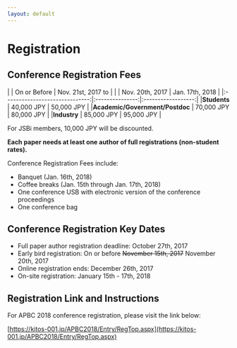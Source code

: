 ```yaml
---
layout: default
---
```

# Registration

## Conference Registration Fees

|                                | On or Before    | Nov. 21st, 2017 to |
|                                | Nov. 20th, 2017 | Jan. 17th, 2018    |
|:------------------------------:|:---------------:|:------------------:|
|**Students**                    | 40,000 JPY      | 50,000 JPY         |
|**Academic/Government/Postdoc** | 70,000 JPY      | 80,000 JPY         |
|**Industry**                    | 85,000 JPY      | 95,000 JPY         |

For JSBi members, 10,000 JPY will be discounted.

**Each paper needs at least one author of full registrations (non-student rates).**

Conference Registration Fees include:
* Banquet (Jan. 16th, 2018)
* Coffee breaks (Jan. 15th through Jan. 17th, 2018)
* One conference USB with electronic version of the conference
  proceedings
* One conference bag

## Conference Registration Key Dates

* Full paper author registration deadline: October 27th, 2017
* Early bird registration: On or before ~~November 15th, 2017~~ November 20th, 2017
* Online registration ends: December 26th, 2017
* On-site registration: January 15th - 17th, 2018


## Registration Link and Instructions

For APBC 2018 conference registration, please visit the link below:

[https://kitos-001.jp/APBC2018/Entry/RegTop.aspx](https://kitos-001.jp/APBC2018/Entry/RegTop.aspx)
